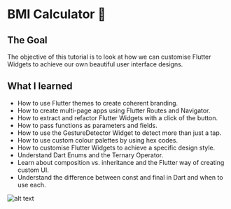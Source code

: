 # BMI Calculator 💪

## The Goal

The objective of this tutorial is to look at how we can customise Flutter Widgets to achieve our own beautiful user interface designs.

## What I learned

- How to use Flutter themes to create coherent branding.
- How to create multi-page apps using Flutter Routes and Navigator.
- How to extract and refactor Flutter Widgets with a click of the button.
- How to pass functions as parameters and fields.
- How to use the GestureDetector Widget to detect more than just a tap.
- How to use custom colour palettes by using hex codes.
- How to customise Flutter Widgets to achieve a specific design style.
- Understand Dart Enums and the Ternary Operator.
- Learn about composition vs. inheritance and the Flutter way of creating custom UI.
- Understand the difference between const and final in Dart and when to use each.

![alt text](https://github.com/robertwade/BMI-Calculator/tree/master/images/screenshot.png)
